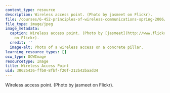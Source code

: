 ```yaml
---
content_type: resource
description: Wireless access point. (Photo by jasmeet on Flickr).
file: /courses/6-452-principles-of-wireless-communications-spring-2006/30625436ffb08fbff20f212b42baad34_6-452s06.jpg
file_type: image/jpeg
image_metadata:
  caption: Wireless access point. (Photo by [jasmeet](http://www.flickr.com/photos/jasmeet)
    on Flickr).
  credit: ''
  image-alt: Photo of a wireless access on a concrete pillar.
learning_resource_types: []
ocw_type: OCWImage
resourcetype: Image
title: Wireless Access Point
uid: 30625436-ffb0-8fbf-f20f-212b42baad34
---
```

Wireless access point. (Photo by jasmeet on Flickr).

